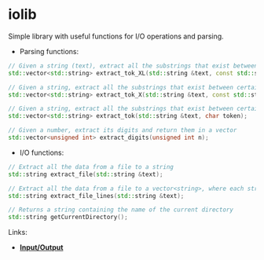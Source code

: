 # iolib

Simple library with useful functions for I/O operations and parsing.

- Parsing functions:

```c++
// Given a string (text), extract all the substrings that exist between certain tokens (tokens) (one char size or bigger)
std::vector<std::string> extract_tok_XL(std::string &text, const std::string *tokens, int num_tokens, bool sort_tokens);
```

```c++
// Given a string, extract all the substrings that exist between certain token (one char size or bigger)
std::vector<std::string> extract_tok_X(std::string &text, const std::string *tokens);
```

```c++
// Given a string, extract all the substrings that exist between certain token (one char size)
std::vector<std::string> extract_tok(std::string &text, char token);
```

```c++
// Given a number, extract its digits and return them in a vector
std::vector<unsigned int> extract_digits(unsigned int n);
```

- I/O functions:

```c++
// Extract all the data from a file to a string
std::string extract_file(std::string &text);
```

```c++
// Extract all the data from a file to a vector<string>, where each string is a line (\n)
std::string extract_file_lines(std::string &text);
```

```c++
// Returns a string containing the name of the current directory
std::string getCurrentDirectory();
```

Links:

- [**Input/Output**](https://sciencesoftcode.wordpress.com/2018/09/06/input-output/)
